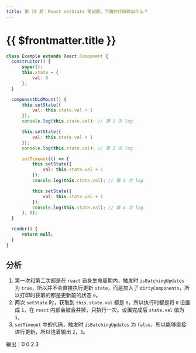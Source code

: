 ```yaml
---
title: 第 19 题：React setState 笔试题，下面的代码输出什么？
---
```


# {{ $frontmatter.title }}

```js
class Example extends React.Component {
  constructor() {
      super();
      this.state = {
          val: 0
      };
  }

  componentDidMount() {
      this.setState({
          val: this.state.val + 1
      });
      console.log(this.state.val); // 第 1 次 log

      this.setState({
          val: this.state.val + 1
      });
      console.log(this.state.val); // 第 2 次 log

      setTimeout(() => {
          this.setState({
              val: this.state.val + 1
          });
          console.log(this.state.val); // 第 3 次 log

          this.setState({
              val: this.state.val + 1
          });
          console.log(this.state.val); // 第 4 次 log
      }, 0);
  }

  render() {
      return null;
  }
}
```

## 分析

1. 第一次和第二次都是在 `react` 自身生命周期内，触发时 `isBatchingUpdates` 为 `true`，所以并不会直接执行更新 `state`，而是加入了 `dirtyComponents`，所以打印时获取的都是更新前的状态 `0`。
2. 两次 `setState` 时，获取到 `this.state.val` 都是 `0`，所以执行时都是将 `0` 设置成 `1`，在 `react` 内部会被合并掉，只执行一次。设置完成后 `state.val` 值为 `1`。
3. `setTimeout` 中的代码，触发时 `isBatchingUpdates` 为 `false`，所以能够直接进行更新，所以连着输出 `2`，`3`。

输出：0 0 2 3